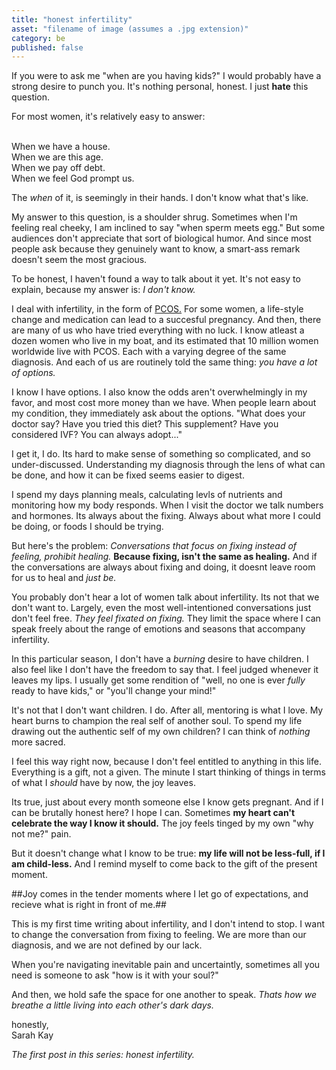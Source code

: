```yaml
---
title: "honest infertility"
asset: "filename of image (assumes a .jpg extension)" 
category: be
published: false
---
```


If you were to ask me "when are you having kids?" I would probably have a strong desire to punch you. It's nothing personal, honest. I just **hate** this question. 

For most women, it's relatively easy to answer:

<br>When we have a house. 
<br>When we are this age. 
<br>When we pay off debt.
<br> When we feel God prompt us.

The _when_ of it, is seemingly in their hands. I don't know what that's like.

My answer to this question, is a shoulder shrug. Sometimes when I'm feeling real cheeky, I am inclined to say "when sperm meets egg." But some audiences don't appreciate that sort of biological humor. And since most people ask because they genuinely want to know, a smart-ass remark doesn't seem the most gracious. 

To be honest, I haven't found a way to talk about it yet. It's not easy to explain, because my answer is: _I don't know._

I deal with infertility, in the form of [PCOS.](http://www.pcosaa.org/) For some women, a life-style change and medication can lead to a succesful pregnancy. And then, there are many of us who have tried everything with no luck. I know atleast a dozen women who live in my boat, and its estimated that 10 million women worldwide live with PCOS. Each with a varying degree of the same diagnosis. And each of us are routinely told the same thing: _you have a lot of options._ 

I know I have options. I also know the odds aren't overwhelmingly in my favor, and most cost more money than we have. When people learn about my condition, they immediately ask about the options. "What does your doctor say? Have you tried this diet? This supplement? Have you considered IVF? You can always adopt..."

I get it, I do. Its hard to make sense of something so complicated, and so under-discussed. Understanding my diagnosis through the lens of what can be done, and how it can be fixed seems easier to digest. 

I spend my days planning meals, calculating levls of nutrients and monitoring how my body responds. When I visit the doctor we talk numbers and hormones. Its always about the fixing. Always about what more I could be doing, or foods I should be trying. 

But here's the problem: _Conversations that focus on fixing instead of feeling, prohibit healing._ **Because fixing, isn't the same as healing.** And if the conversations are always about fixing and doing, it doesnt leave room for us to heal and _just be._

You probably don't hear a lot of women talk about infertility. Its not that we don't want to. Largely, even the most well-intentioned conversations just don't feel free. _They feel fixated on fixing._ They limit the space where I can speak freely about the range of emotions and seasons that accompany infertility.

In this particular season, I don't have a _burning_ desire to have children. I also feel like I don't have the freedom to say that. I feel judged whenever it leaves my lips. I usually get some rendition of "well, no one is ever _fully_ ready to have kids," or "you'll change your mind!"

It's not that I don't want children. I do. After all, mentoring is what I love. My heart burns to champion the real self of another soul. To spend my life drawing out the authentic self of my own children? I can think of _nothing_ more sacred.

I feel this way right now, because I don't feel entitled to anything in this life. Everything is a gift, not a given. The minute I start thinking of things in terms of what I _should_ have by now, the joy leaves.

Its true, just about every month someone else I know gets pregnant. And if I can be brutally honest here? I hope I can. Sometimes **my heart can't celebrate the way I know it should.** The joy feels tinged by my own "why not me?" pain.

But it doesn't change what I know to be true: **my life will not be less-full, if I am child-less.** And I remind myself to come back to the gift of the present moment.

##Joy comes in the tender moments where I let go of expectations, and recieve what is right in front of me.##

This is my first time writing about infertility, and I don't intend to stop. I want to change the conversation from fixing to feeling. We are more than our diagnosis, and we are not defined by our lack. 

When you're navigating inevitable pain and uncertaintly, sometimes all you need is someone to ask "how is it with your soul?" 

And then, we hold safe the space for one another to speak. _Thats how we breathe a little living into each other's dark days._

honestly,
<br>Sarah Kay

_The first post in this series: honest infertility._
